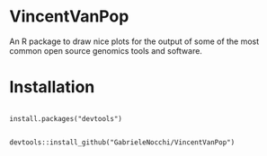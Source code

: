 # VincentVanPop
An R package to draw nice plots for the output of some of the most common open source genomics tools and software.
# Installation
<code>
install.packages("devtools")
  
devtools::install_github("GabrieleNocchi/VincentVanPop")
</code>
